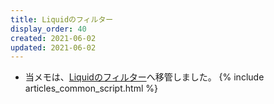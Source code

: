 ```yaml
---
title: Liquidのフィルター
display_order: 40
created: 2021-06-02
updated: 2021-06-02
---
```

- 当メモは、[Liquidのフィルター](https://thinktwice.tech/it/liquid/liquid_filters/)へ移管しました。
{% include articles_common_script.html %}
